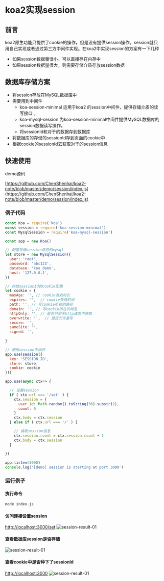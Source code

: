 # koa2实现session

## 前言
koa2原生功能只提供了cookie的操作，但是没有提供session操作。session就只用自己实现或者通过第三方中间件实现。在koa2中实现session的方案有一下几种
- 如果session数据量很小，可以直接存在内存中
- 如果session数据量很大，则需要存储介质存放session数据

## 数据库存储方案
- 将session存放在MySQL数据库中
- 需要用到中间件
    - koa-session-minimal 适用于koa2 的session中间件，提供存储介质的读写接口 。
    - koa-mysql-session 为koa-session-minimal中间件提供MySQL数据库的session数据读写操作。
    - 将sessionId和对于的数据存到数据库
- 将数据库的存储的sessionId存到页面的cookie中
- 根据cookie的sessionId去获取对于的session信息

## 快速使用

demo源码 

[https://github.com/ChenShenhai/koa2-note/blob/master/demo/session/index.js](https://github.com/ChenShenhai/koa2-note/blob/master/demo/session/index.js)

### 例子代码
```js
const Koa = require('koa')
const session = require('koa-session-minimal')
const MysqlSession = require('koa-mysql-session')

const app = new Koa()

// 配置存储session信息的mysql
let store = new MysqlSession({
  user: 'root',
  password: 'abc123',
  database: 'koa_demo',
  host: '127.0.0.1',
})

// 存放sessionId的cookie配置
let cookie = {
  maxAge: '', // cookie有效时长
  expires: '',  // cookie失效时间
  path: '', // 写cookie所在的路径
  domain: '', // 写cookie所在的域名
  httpOnly: '', // 是否只用于http请求中获取
  overwrite: '',  // 是否允许重写
  secure: '',
  sameSite: '',
  signed: '',
  
}

// 使用session中间件
app.use(session({
  key: 'SESSION_ID',
  store: store,
  cookie: cookie
}))

app.use(async ctx=> {

  // 设置session
  if ( ctx.url === '/set' ) {
    ctx.session = {
      user_id: Math.random().toString(36).substr(2),
      count: 0
    }
    ctx.body = ctx.session
  } else if ( ctx.url === '/' ) {

    // 读取session信息
    ctx.session.count = ctx.session.count + 1
    ctx.body = ctx.session
  } 
  
})

app.listen(3000)
console.log('[demo] session is starting at port 3000')
```

### 运行例子
#### 执行命令
```sh
node index.js
```

#### 访问连接设置session
[http://localhost:3000/set](http://localhost:3000/set)
![session-result-01](./../images/session-result-01.png)

#### 查看数据库session是否存储
![session-result-01](./../images/session-result-03.png)

#### 查看cookie中是否种下了sessionId
[http://localhost:3000](http://localhost:3000)
![session-result-01](./../images/session-result-02.png)




